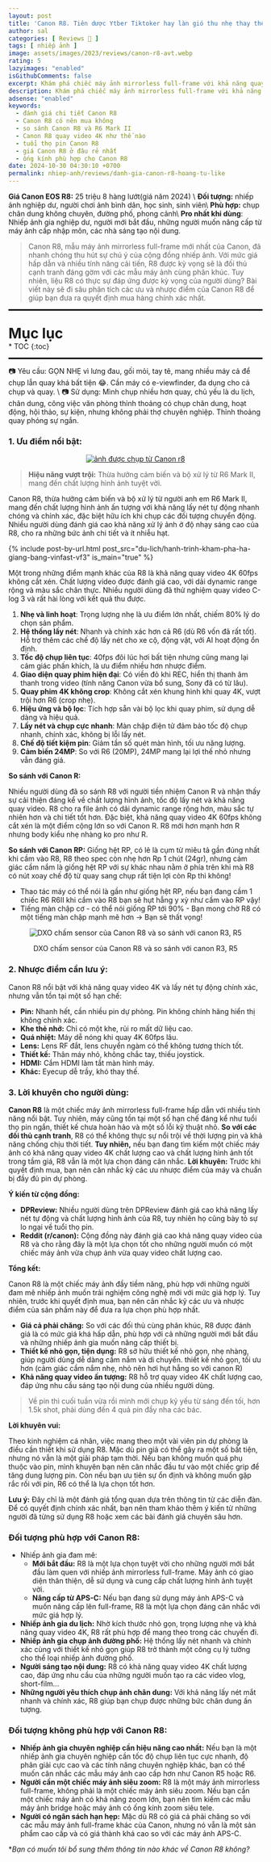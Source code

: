 ```yaml
---
layout: post
title: 'Canon R8. Tiên dược Ytber Tiktoker hay làn gió thu nhẹ thay thế Canon RP'
author: sal
categories: [ Reviews 📝 ]
tags: [ nhiếp ảnh ]
image: assets/images/2023/reviews/canon-r8-avt.webp
rating: 5
lazyimages: "enabled"
isGithubComments: false
excerpt: Khám phá chiếc máy ảnh mirrorless full-frame với khả năng quay video 4K ấn tượng, hệ thống lấy nét nhanh chóng và thiết kế nhỏ gọn. Tuy nhiên, bài viết cũng sẽ đề cập đến những hạn chế như tuổi thọ pin và giá thành.
description: Khám phá chiếc máy ảnh mirrorless full-frame với khả năng quay video 4K ấn tượng, hệ thống lấy nét nhanh chóng và thiết kế nhỏ gọn. Tuy nhiên, bài viết cũng sẽ đề cập đến những hạn chế như tuổi thọ pin và giá thành.
adsense: "enabled"
keywords:
  - đánh giá chi tiết Canon R8
  - Canon R8 có nên mua không
  - so sánh Canon R8 và R6 Mark II
  - Canon R8 quay video 4K như thế nào
  - tuổi thọ pin Canon R8
  - giá Canon R8 ở đâu rẻ nhất
  - ống kính phù hợp cho Canon R8
date: 2024-10-30 04:30:10 +0700
permalink: nhiep-anh/reviews/danh-gia-canon-r8-hoang-tu-like
---
```


**Giá Canon EOS R8:** 25 triệu 8 hàng lướt(giá năm 2024) \\
**Đối tượng:** nhiếp ảnh nghiệp dư, người chơi ảnh bình dân, học sinh, sinh viên\\
**Phù hợp:** chụp chân dung không chuyên, đường phố, phong cảnh\\
**Pro nhất khi dùng**: Nhiếp ảnh gia nghiệp dư, người mới bắt đầu, những người muốn nâng cấp từ máy ảnh cấp nhập môn, các nhà sáng tạo nội dung.

> Canon R8, mẫu máy ảnh mirrorless full-frame mới nhất của Canon, đã nhanh chóng thu hút sự chú ý của cộng đồng nhiếp ảnh. Với mức giá hấp dẫn và nhiều tính năng cải tiến, R8 được kỳ vọng sẽ là đối thủ cạnh tranh đáng gờm với các mẫu máy ảnh cùng phân khúc. Tuy nhiên, liệu R8 có thực sự đáp ứng được kỳ vọng của người dùng? Bài viết này sẽ đi sâu phân tích các ưu và nhược điểm của Canon R8 để giúp bạn đưa ra quyết định mua hàng chính xác nhất.

<hr style="border: 1px solid #000000;">
<p style="margin-bottom: 0px; font-weight: 700;font-size: 1.75rem;">Mục lục</p>
* TOC
{:toc}

<hr style="border: 1px solid #000000;">

📷 Yêu cầu: GỌN NHẸ vì lưng đau, gối mỏi, tay tê, mang nhiều máy cả để chụp lẫn quay khá bất tiện 😂. Cần máy có e-viewfinder, đa dụng cho cả chụp và quay. \\
📷 Sử dụng: Mình chụp nhiều hơn quay, chủ yếu là du lịch, chân dung, công việc văn phòng thỉnh thoảng có chụp chân dung, hoạt động, hội thảo, sự kiện, nhưng không phải thợ chuyên nghiệp. Thỉnh thoảng quay phóng sự ngắn.

### 1\. Ưu điểm nổi bật:

<div class="content" style="text-align:center; ">
<a href="https://i.imgur.com/LEaf7t5"><img loading="lazy" src="https://lh3.googleusercontent.com/pw/AP1GczNWvHqq3t17Hcv-1aEKBTj0FHbfEP9ZnyLccIzzuSmDuyW3-FHJrj5c28dlaBtS8BosxD_5lVtD_Yb-4aCFiIlskSax-F7THeOu9MDAaTCaQd1_UVydCSL27HBVE9fch1TV2x_2nrjhORO50er_38opCw=w611-h917-s-no-gm?authuser=1" title="source: imgur.com" alt="ảnh được chụp từ Canon r8"></a></div>

> **Hiệu năng vượt trội:** Thừa hưởng cảm biến và bộ xử lý từ R6 Mark II, mang đến chất lượng hình ảnh tuyệt vời.

Canon R8, thừa hưởng cảm biến và bộ xử lý từ người anh em R6 Mark II, mang đến chất lượng hình ảnh ấn tượng với khả năng lấy nét tự động nhanh chóng và chính xác, đặc biệt hữu ích khi chụp các đối tượng chuyển động. Nhiều người dùng đánh giá cao khả năng xử lý ảnh ở độ nhạy sáng cao của R8, cho ra những bức ảnh chi tiết và ít nhiễu hạt.

{% include post-by-url.html post_src="du-lich/hanh-trinh-kham-pha-ha-giang-bang-vinfast-vf3" is_main="true" %}

Một trong những điểm mạnh khác của R8 là khả năng quay video 4K 60fps không cắt xén. Chất lượng video được đánh giá cao, với dải dynamic range rộng và màu sắc chân thực. Nhiều người dùng đã thử nghiệm quay video C-log 3 và rất hài lòng với kết quả thu được.

1.  **Nhẹ và linh hoạt**: Trọng lượng nhẹ là ưu điểm lớn nhất, chiếm 80% lý do chọn sản phẩm.
2.  **Hệ thống lấy nét**: Nhanh và chính xác hơn cả R6 (dù R6 vốn đã rất tốt). Hỗ trợ thêm các chế độ lấy nét cho xe cộ, động vật, với AI hoạt động ổn định.
3.  **Tốc độ chụp liên tục**: 40fps đôi lúc hơi bất tiện nhưng cũng mang lại cảm giác phấn khích, là ưu điểm nhiều hơn nhược điểm.
4.  **Giao diện quay phim hiện đại**: Có viền đỏ khi REC, hiển thị thanh âm thanh trong video (tính năng Canon vừa bổ sung, Sony đã có từ lâu).
5.  **Quay phim 4K không crop**: Không cắt xén khung hình khi quay 4K, vượt trội hơn R6 (crop nhẹ).
6.  **Hiệu ứng và bộ lọc**: Tích hợp sẵn vài bộ lọc khi quay phim, sử dụng dễ dàng và hiệu quả.
7.  **Lấy nét và chụp cực nhanh**: Màn chập điện tử đảm bảo tốc độ chụp nhanh, chính xác, không bị lỗi lấy nét.
8.  **Chế độ tiết kiệm pin**: Giảm tần số quét màn hình, tối ưu năng lượng.
9.  **Cảm biến 24MP**: So với R6 (20MP), 24MP mang lại lợi thế nhỏ nhưng vẫn đáng giá.

**So sánh với Canon R:**

Nhiều người dùng đã so sánh R8 với người tiền nhiệm Canon R và nhận thấy sự cải thiện đáng kể về chất lượng hình ảnh, tốc độ lấy nét và khả năng quay video. R8 cho ra file ảnh có dải dynamic range rộng hơn, màu sắc tự nhiên hơn và chi tiết tốt hơn. Đặc biệt, khả năng quay video 4K 60fps không cắt xén là một điểm cộng lớn so với Canon R. R8 mới hơn mạnh hơn R nhưng body kiểu nhẹ nhàng ko pro như R.

**So sánh với Canon RP:**
Giống hệt RP, có lẽ là cụm từ miêu tả gần đúng nhất khi cầm vào R8, R8 theo spec còn nhẹ hơn Rp 1 chút (24gr), nhưng cảm giác cầm nắm là giống hệt RP với sự khác nhau nằm ở phía trên khi mà R8 có nút xoay chế độ từ quay sang chụp rất tiện lợi còn Rp thì không!
- Thao tác máy có thể nói là gần như giống hệt RP, nếu bạn đang cầm 1 chiếc R6 R6II khi cầm vào R8 bạn sẽ hụt hẫng y xỳ như cầm vào RP vậy!
- Tiếng màn chập cơ - có thể nói giống RP tới 90% - Bạn mong chờ R8 có một tiếng màn chập mạnh mẽ hơn  -> Bạn sẽ thất vọng!

<div class="content" style="text-align:center; ">
<img loading="lazy" src="https://www.canonwatch.com/wp-content/uploads/2023/03/Screenshot-2023-03-24-at-16.08.01.jpg" alt="DXO chấm sensor của Canon R8 và so sánh với canon R3, R5"><br><p>DXO chấm sensor của Canon R8 và so sánh với canon R3, R5
</p></div>

### 2\. Nhược điểm cần lưu ý:

Canon R8 nổi bật với khả năng quay video 4K và lấy nét tự động chính xác, nhưng vẫn tồn tại một số hạn chế:

*   **Pin:** Nhanh hết, cần nhiều pin dự phòng. Pin không chính hãng hiển thị không chính xác.
*   **Khe thẻ nhớ:** Chỉ có một khe, rủi ro mất dữ liệu cao.
*   **Quá nhiệt:** Máy dễ nóng khi quay 4K 60fps lâu.
*   **Lens:** Lens RF đắt, lens chuyển ngàm có thể không tương thích tốt.
*   **Thiết kế:** Thân máy nhỏ, không chắc tay, thiếu joystick.
*   **HDMI:** Cắm HDMI làm tắt màn hình máy.
*   **Khác:** Eyecup dễ trầy, khó thay thế.

### 3\. Lời khuyên cho người dùng:

**Canon R8** là một chiếc máy ảnh mirrorless full-frame hấp dẫn với nhiều tính năng nổi bật. Tuy nhiên, máy cũng tồn tại một số hạn chế đáng kể như tuổi thọ pin ngắn, thiết kế chưa hoàn hảo và một số lỗi kỹ thuật nhỏ. **So với các đối thủ cạnh tranh**, R8 có thể không thực sự nổi trội về thời lượng pin và khả năng chống chịu thời tiết. **Tuy nhiên,** nếu bạn đang tìm kiếm một chiếc máy ảnh có khả năng quay video 4K chất lượng cao và chất lượng hình ảnh tốt trong tầm giá, R8 vẫn là một lựa chọn đáng cân nhắc. **Lời khuyên:** Trước khi quyết định mua, bạn nên cân nhắc kỹ các ưu nhược điểm của máy và chuẩn bị đầy đủ pin dự phòng.

**Ý kiến từ cộng đồng:**

*   **DPReview:** Nhiều người dùng trên DPReview đánh giá cao khả năng lấy nét tự động và chất lượng hình ảnh của R8, tuy nhiên họ cũng bày tỏ sự lo ngại về tuổi thọ pin.
*   **Reddit (r/canon):** Cộng đồng này đánh giá cao khả năng quay video của R8 và cho rằng đây là một lựa chọn tốt cho những người muốn có một chiếc máy ảnh vừa chụp ảnh vừa quay video chất lượng cao.

**Tổng kết:**

Canon R8 là một chiếc máy ảnh đầy tiềm năng, phù hợp với những người đam mê nhiếp ảnh muốn trải nghiệm công nghệ mới với mức giá hợp lý. Tuy nhiên, trước khi quyết định mua, bạn nên cân nhắc kỹ các ưu và nhược điểm của sản phẩm này để đưa ra lựa chọn phù hợp nhất.

*   **Giá cả phải chăng:** So với các đối thủ cùng phân khúc, R8 được đánh giá là có mức giá khá hấp dẫn, phù hợp với cả những người mới bắt đầu và những nhiếp ảnh gia muốn nâng cấp thiết bị.
*   **Thiết kế nhỏ gọn, tiện dụng:** R8 sở hữu thiết kế nhỏ gọn, nhẹ nhàng, giúp người dùng dễ dàng cầm nắm và di chuyển. thiết kế nhỏ gọn, tối ưu hơn (cảm giác cầm nắm nhẹ, nhỏ nên hơi hụt hẫng so với canon R)
*   **Khả năng quay video ấn tượng:** R8 hỗ trợ quay video 4K chất lượng cao, đáp ứng nhu cầu sáng tạo nội dung của nhiều người dùng.

> Về pin thì cuối tuần vừa rồi mình mới chụp kỷ yếu từ sáng đến tối, hơn 1.5k shot, phải dùng đến 4 quả pin đầy nha các bác.

**Lời khuyên vui:**

Theo kinh nghiệm cá nhân, việc mang theo một vài viên pin dự phòng là điều cần thiết khi sử dụng R8. Mặc dù pin giả có thể gây ra một số bất tiện, nhưng nó vẫn là một giải pháp tạm thời. Nếu bạn không muốn quá phụ thuộc vào pin, mình khuyên bạn nên cân nhắc đầu tư vào một chiếc grip để tăng dung lượng pin. Còn nếu bạn ưu tiên sự ổn định và không muốn gặp rắc rối với pin, R6 có thể là lựa chọn tốt hơn.

**Lưu ý:** Đây chỉ là một đánh giá tổng quan dựa trên thông tin từ các diễn đàn. Để có quyết định chính xác nhất, bạn nên tham khảo thêm ý kiến từ những người đã từng sử dụng R8 hoặc xem các bài đánh giá chuyên sâu hơn.

### Đối tượng phù hợp với Canon R8:

*   Nhiếp ảnh gia đam mê:
    *   **Mới bắt đầu:** R8 là một lựa chọn tuyệt vời cho những người mới bắt đầu làm quen với nhiếp ảnh mirrorless full-frame. Máy ảnh có giao diện thân thiện, dễ sử dụng và cung cấp chất lượng hình ảnh tuyệt vời.
    *   **Nâng cấp từ APS-C:** Nếu bạn đang sử dụng máy ảnh APS-C và muốn nâng cấp lên full-frame, R8 là một lựa chọn đáng cân nhắc với mức giá hợp lý.
*   **Nhiếp ảnh gia du lịch:** Nhờ kích thước nhỏ gọn, trọng lượng nhẹ và khả năng quay video 4K, R8 rất phù hợp để mang theo trong các chuyến đi.
*   **Nhiếp ảnh gia chụp ảnh đường phố:** Hệ thống lấy nét nhanh và chính xác cùng với thiết kế nhỏ gọn giúp R8 trở thành một công cụ lý tưởng cho thể loại nhiếp ảnh đường phố.
*   **Người sáng tạo nội dung:** R8 có khả năng quay video 4K chất lượng cao, đáp ứng nhu cầu của những người muốn tạo ra các video vlog, short-film...
*   **Những người yêu thích chụp ảnh chân dung:** Với khả năng lấy nét mắt nhanh và chính xác, R8 giúp bạn chụp được những bức chân dung ấn tượng.

### Đối tượng không phù hợp với Canon R8:

*   **Nhiếp ảnh gia chuyên nghiệp cần hiệu năng cao nhất:** Nếu bạn là một nhiếp ảnh gia chuyên nghiệp cần tốc độ chụp liên tục cực nhanh, độ phân giải cực cao và các tính năng chuyên nghiệp khác, bạn có thể muốn cân nhắc các mẫu máy ảnh cao cấp hơn như Canon R5 hoặc R6.
*   **Người cần một chiếc máy ảnh siêu zoom:** R8 là một máy ảnh mirrorless full-frame, không phải là một chiếc máy ảnh siêu zoom. Nếu bạn cần một chiếc máy ảnh có khả năng zoom lớn, bạn nên tìm kiếm các mẫu máy ảnh bridge hoặc máy ảnh có ống kính zoom siêu tele.
*   **Người có ngân sách hạn hẹp:** Mặc dù R8 có giá cả phải chăng so với các mẫu máy ảnh full-frame khác của Canon, nhưng nó vẫn là một sản phẩm cao cấp và có giá thành khá cao so với các máy ảnh APS-C.

**Bạn có muốn tôi bổ sung thêm thông tin nào khác về Canon R8 không?*

